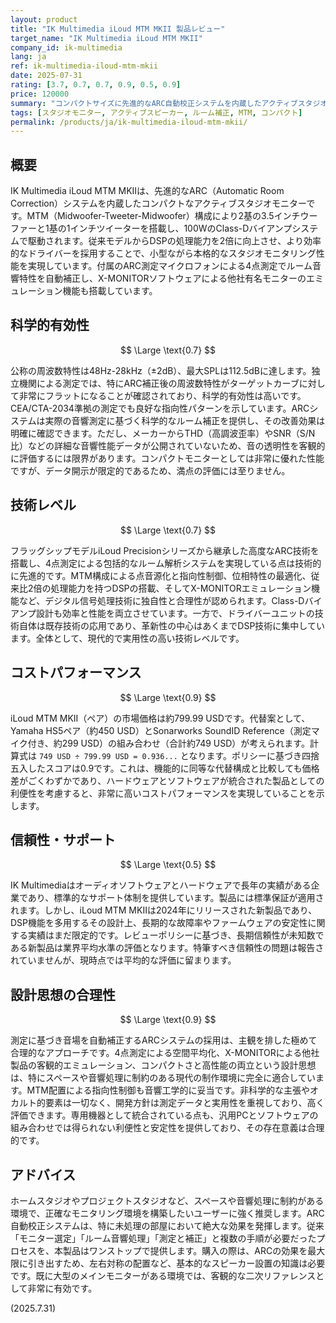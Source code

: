 ```yaml
---
layout: product
title: "IK Multimedia iLoud MTM MKII 製品レビュー"
target_name: "IK Multimedia iLoud MTM MKII"
company_id: ik-multimedia
lang: ja
ref: ik-multimedia-iloud-mtm-mkii
date: 2025-07-31
rating: [3.7, 0.7, 0.7, 0.9, 0.5, 0.9]
price: 120000
summary: "コンパクトサイズに先進的なARC自動校正システムを内蔵したアクティブスタジオモニター。優れた測定性能と革新的な技術により、小型スタジオに理想的なソリューションを提供します。"
tags: [スタジオモニター, アクティブスピーカー, ルーム補正, MTM, コンパクト]
permalink: /products/ja/ik-multimedia-iloud-mtm-mkii/
---
```


## 概要

IK Multimedia iLoud MTM MKIIは、先進的なARC（Automatic Room Correction）システムを内蔵したコンパクトなアクティブスタジオモニターです。MTM（Midwoofer-Tweeter-Midwoofer）構成により2基の3.5インチウーファーと1基の1インチツイーターを搭載し、100WのClass-Dバイアンプシステムで駆動されます。従来モデルからDSPの処理能力を2倍に向上させ、より効率的なドライバーを採用することで、小型ながら本格的なスタジオモニタリング性能を実現しています。付属のARC測定マイクロフォンによる4点測定でルーム音響特性を自動補正し、X-MONITORソフトウェアによる他社有名モニターのエミュレーション機能も搭載しています。

## 科学的有効性

$$ \Large \text{0.7} $$

公称の周波数特性は48Hz-28kHz（±2dB）、最大SPLは112.5dBに達します。独立機関による測定では、特にARC補正後の周波数特性がターゲットカーブに対して非常にフラットになることが確認されており、科学的有効性は高いです。CEA/CTA-2034準拠の測定でも良好な指向性パターンを示しています。ARCシステムは実際の音響測定に基づく科学的なルーム補正を提供し、その改善効果は明確に確認できます。ただし、メーカーからTHD（高調波歪率）やSNR（S/N比）などの詳細な音響性能データが公開されていないため、音の透明性を客観的に評価するには限界があります。コンパクトモニターとしては非常に優れた性能ですが、データ開示が限定的であるため、満点の評価には至りません。

## 技術レベル

$$ \Large \text{0.7} $$

フラッグシップモデルiLoud Precisionシリーズから継承した高度なARC技術を搭載し、4点測定による包括的なルーム解析システムを実現している点は技術的に先進的です。MTM構成による点音源化と指向性制御、位相特性の最適化、従来比2倍の処理能力を持つDSPの搭載、そしてX-MONITORエミュレーション機能など、デジタル信号処理技術に独自性と合理性が認められます。Class-Dバイアンプ設計も効率と性能を両立させています。一方で、ドライバーユニットの技術自体は既存技術の応用であり、革新性の中心はあくまでDSP技術に集中しています。全体として、現代的で実用性の高い技術レベルです。

## コストパフォーマンス

$$ \Large \text{0.9} $$

iLoud MTM MKII（ペア）の市場価格は約799.99 USDです。代替案として、Yamaha HS5ペア（約450 USD）とSonarworks SoundID Reference（測定マイク付き、約299 USD）の組み合わせ（合計約749 USD）が考えられます。計算式は `749 USD ÷ 799.99 USD = 0.936...` となります。ポリシーに基づき四捨五入したスコアは0.9です。これは、機能的に同等な代替構成と比較しても価格差がごくわずかであり、ハードウェアとソフトウェアが統合された製品としての利便性を考慮すると、非常に高いコストパフォーマンスを実現していることを示します。

## 信頼性・サポート

$$ \Large \text{0.5} $$

IK Multimediaはオーディオソフトウェアとハードウェアで長年の実績がある企業であり、標準的なサポート体制を提供しています。製品には標準保証が適用されます。しかし、iLoud MTM MKIIは2024年にリリースされた新製品であり、DSP機能を多用するその設計上、長期的な故障率やファームウェアの安定性に関する実績はまだ限定的です。レビューポリシーに基づき、長期信頼性が未知数である新製品は業界平均水準の評価となります。特筆すべき信頼性の問題は報告されていませんが、現時点では平均的な評価に留まります。

## 設計思想の合理性

$$ \Large \text{0.9} $$

測定に基づき音場を自動補正するARCシステムの採用は、主観を排した極めて合理的なアプローチです。4点測定による空間平均化、X-MONITORによる他社製品の客観的エミュレーション、コンパクトさと高性能の両立という設計思想は、特にスペースや音響処理に制約のある現代の制作環境に完全に適合しています。MTM配置による指向性制御も音響工学的に妥当です。非科学的な主張やオカルト的要素は一切なく、開発方針は測定データと実用性を重視しており、高く評価できます。専用機器として統合されている点も、汎用PCとソフトウェアの組み合わせでは得られない利便性と安定性を提供しており、その存在意義は合理的です。

## アドバイス

ホームスタジオやプロジェクトスタジオなど、スペースや音響処理に制約がある環境で、正確なモニタリング環境を構築したいユーザーに強く推奨します。ARC自動校正システムは、特に未処理の部屋において絶大な効果を発揮します。従来「モニター選定」「ルーム音響処理」「測定と補正」と複数の手順が必要だったプロセスを、本製品はワンストップで提供します。購入の際は、ARCの効果を最大限に引き出すため、左右対称の配置など、基本的なスピーカー設置の知識は必要です。既に大型のメインモニターがある環境では、客観的な二次リファレンスとして非常に有効です。

(2025.7.31)
